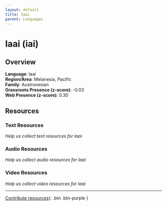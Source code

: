 ```yaml
---
layout: default
title: Iaai
parent: Languages
---
```


# Iaai (iai)

## Overview

**Language**: Iaai  
**Region/Area**: Melanesia, Pacific  
**Family**: Austronesian  
**Grassroots Presence (z-score)**: -0.03  
**Web Presence (z-score)**: 0.30  

## Resources

### Text Resources
*Help us collect text resources for Iaai*

### Audio Resources
*Help us collect audio resources for Iaai*

### Video Resources
*Help us collect video resources for Iaai*

---

[Contribute resources](https://forms.office.com/e/1SfLJx3u1r){: .btn .btn-purple }

